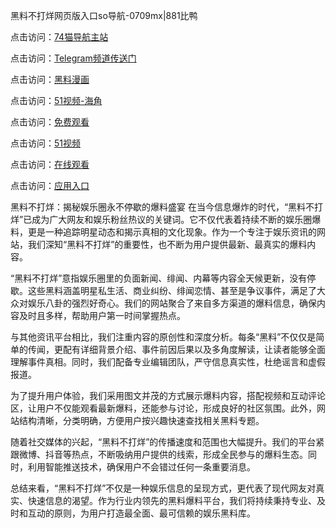 黑料不打烊网页版入口so导航-0709mx|881比鸭

点击访问：<a href="https://74mao.com/">74猫导航主站</a>

点击访问：<a href="https://74mao.com/">Telegram频道传送门</a>

点击访问：<a href="https://heiliao3gvg9x.pages.dev">黑料漫画</a>

点击访问：<a href="https://heiliaoxfe5rb.pages.dev">51视频-海角</a>

点击访问：<a href="https://heiliaoubleqx.pages.dev">免费观看</a>

点击访问：<a href="https://heiliao5s28gk.pages.dev ">51视频</a>

点击访问：<a href="https://heiliaoxrq8i9.pages.dev">在线观看</a>

点击访问：<a href="https://heiliao9wsbg3.pages.dev ">应用入口</a>


黑料不打烊：揭秘娱乐圈永不停歇的爆料盛宴
在当今信息爆炸的时代，“黑料不打烊”已成为广大网友和娱乐粉丝热议的关键词。它不仅代表着持续不断的娱乐圈爆料，更是一种追踪明星动态和揭示真相的文化现象。作为一个专注于娱乐资讯的网站，我们深知“黑料不打烊”的重要性，也不断为用户提供最新、最真实的爆料内容。

“黑料不打烊”意指娱乐圈里的负面新闻、绯闻、内幕等内容全天候更新，没有停歇。这些黑料涵盖明星私生活、商业纠纷、绯闻恋情、甚至是争议事件，满足了大众对娱乐八卦的强烈好奇心。我们的网站聚合了来自多方渠道的爆料信息，确保内容及时且多样，帮助用户第一时间掌握热点。

与其他资讯平台相比，我们注重内容的原创性和深度分析。每条“黑料”不仅仅是简单的传闻，更配有详细背景介绍、事件前因后果以及多角度解读，让读者能够全面理解事件真相。同时，我们配备专业编辑团队，严守信息真实性，杜绝谣言和虚假报道。

为了提升用户体验，我们采用图文并茂的方式展示爆料内容，搭配视频和互动评论区，让用户不仅能观看最新爆料，还能参与讨论，形成良好的社区氛围。此外，网站结构清晰，分类明确，方便用户按兴趣快速查找相关黑料专题。

随着社交媒体的兴起，“黑料不打烊”的传播速度和范围也大幅提升。我们的平台紧跟微博、抖音等热点，不断吸纳用户提供的线索，形成全民参与的爆料生态。同时，利用智能推送技术，确保用户不会错过任何一条重要消息。

总结来看，“黑料不打烊”不仅是一种娱乐信息的呈现方式，更代表了现代网友对真实、快速信息的渴望。作为行业内领先的黑料爆料平台，我们将持续秉持专业、及时和互动的原则，为用户打造最全面、最可信赖的娱乐黑料库。
